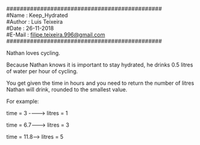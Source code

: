 ##############################################  
#Name   : Keep_Hydrated  
#Author : Luis Teixeira  
#Date   : 26-11-2018  
#E-Mail : filipe.teixeira.996@gmail.com  
##############################################

Nathan loves cycling.  

Because Nathan knows it is important to stay hydrated, he drinks 0.5 litres of water per hour of cycling.  

You get given the time in hours and you need to return the number of litres Nathan will drink, rounded to the smallest value.  

For example:  

time = 3 ----> litres = 1  

time = 6.7---> litres = 3  

time = 11.8--> litres = 5  